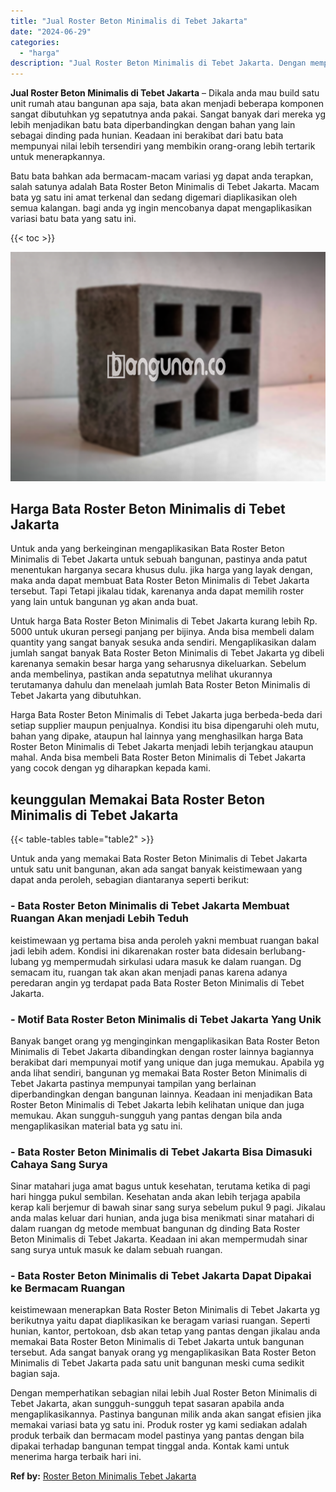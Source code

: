 ```yaml
---
title: "Jual Roster Beton Minimalis di Tebet Jakarta"
date: "2024-06-29"
categories: 
  - "harga"
description: "Jual Roster Beton Minimalis di Tebet Jakarta. Dengan memperhatikan sebagian nilai lebih Jual Roster Beton Minimalis di Tebet Jakarta, akan sungguh-sungguh te..."
---
```


**Jual Roster Beton Minimalis di Tebet Jakarta** – Dikala anda mau build satu unit rumah atau bangunan apa saja, bata akan menjadi beberapa komponen sangat dibutuhkan yg sepatutnya anda pakai. Sangat banyak dari mereka yg lebih menjadikan batu bata diperbandingkan dengan bahan yang lain sebagai dinding pada hunian. Keadaan ini berakibat dari batu bata mempunyai nilai lebih tersendiri yang membikin orang-orang lebih tertarik untuk menerapkannya.

Batu bata bahkan ada bermacam-macam variasi yg dapat anda terapkan, salah satunya adalah Bata Roster Beton Minimalis di Tebet Jakarta. Macam bata yg satu ini amat terkenal dan sedang digemari diaplikasikan oleh semua kalangan. bagi anda yg ingin mencobanya dapat mengaplikasikan variasi batu bata yang satu ini.

{{< toc >}}

![Jual Roster Beton Minimalis di Tebet Jakarta](/images/bata-roster-minimalis-18.png)

## Harga Bata Roster Beton Minimalis di Tebet Jakarta

Untuk anda yang berkeinginan mengaplikasikan Bata Roster Beton Minimalis di Tebet Jakarta untuk sebuah bangunan, pastinya anda patut menentukan harganya secara khusus dulu. jika harga yang layak dengan, maka anda dapat membuat Bata Roster Beton Minimalis di Tebet Jakarta tersebut. Tapi Tetapi jikalau tidak, karenanya anda dapat memilih roster yang lain untuk bangunan yg akan anda buat.

Untuk harga Bata Roster Beton Minimalis di Tebet Jakarta kurang lebih Rp. 5000 untuk ukuran persegi panjang per bijinya. Anda bisa membeli dalam quantity yang sangat banyak sesuka anda sendiri. Mengaplikasikan dalam jumlah sangat banyak Bata Roster Beton Minimalis di Tebet Jakarta yg dibeli karenanya semakin besar harga yang seharusnya dikeluarkan. Sebelum anda membelinya, pastikan anda sepatutnya melihat ukurannya terutamanya dahulu dan menelaah jumlah Bata Roster Beton Minimalis di Tebet Jakarta yang dibutuhkan.

Harga Bata Roster Beton Minimalis di Tebet Jakarta juga berbeda-beda dari setiap supplier maupun penjualnya. Kondisi itu bisa dipengaruhi oleh mutu, bahan yang dipake, ataupun hal lainnya yang menghasilkan harga Bata Roster Beton Minimalis di Tebet Jakarta menjadi lebih terjangkau ataupun mahal. Anda bisa membeli Bata Roster Beton Minimalis di Tebet Jakarta yang cocok dengan yg diharapkan kepada kami.

## keunggulan Memakai Bata Roster Beton Minimalis di Tebet Jakarta

{{< table-tables table="table2" >}}

Untuk anda yang memakai Bata Roster Beton Minimalis di Tebet Jakarta untuk satu unit bangunan, akan ada sangat banyak keistimewaan yang dapat anda peroleh, sebagian diantaranya seperti berikut:

### \- Bata Roster Beton Minimalis di Tebet Jakarta Membuat Ruangan Akan menjadi Lebih Teduh

keistimewaan yg pertama bisa anda peroleh yakni membuat ruangan bakal jadi lebih adem. Kondisi ini dikarenakan roster bata didesain berlubang-lubang yg mempermudah sirkulasi udara masuk ke dalam ruangan. Dg semacam itu, ruangan tak akan akan menjadi panas karena adanya peredaran angin yg terdapat pada Bata Roster Beton Minimalis di Tebet Jakarta.

### \- Motif Bata Roster Beton Minimalis di Tebet Jakarta Yang Unik

Banyak banget orang yg menginginkan mengaplikasikan Bata Roster Beton Minimalis di Tebet Jakarta dibandingkan dengan roster lainnya bagiannya berakibat dari mempunyai motif yang unique dan juga memukau. Apabila yg anda lihat sendiri, bangunan yg memakai Bata Roster Beton Minimalis di Tebet Jakarta pastinya mempunyai tampilan yang berlainan diperbandingkan dengan bangunan lainnya. Keadaan ini menjadikan Bata Roster Beton Minimalis di Tebet Jakarta lebih kelihatan unique dan juga memukau. Akan sungguh-sungguh yang pantas dengan bila anda mengaplikasikan material bata yg satu ini.

### \- Bata Roster Beton Minimalis di Tebet Jakarta Bisa Dimasuki Cahaya Sang Surya

Sinar matahari juga amat bagus untuk kesehatan, terutama ketika di pagi hari hingga pukul sembilan. Kesehatan anda akan lebih terjaga apabila kerap kali berjemur di bawah sinar sang surya sebelum pukul 9 pagi. Jikalau anda malas keluar dari hunian, anda juga bisa menikmati sinar matahari di dalam ruangan dg metode membuat bangunan dg dinding Bata Roster Beton Minimalis di Tebet Jakarta. Keadaan ini akan mempermudah sinar sang surya untuk masuk ke dalam sebuah ruangan.

### \- Bata Roster Beton Minimalis di Tebet Jakarta Dapat Dipakai ke Bermacam Ruangan

keistimewaan menerapkan Bata Roster Beton Minimalis di Tebet Jakarta yg berikutnya yaitu dapat diaplikasikan ke beragam variasi ruangan. Seperti hunian, kantor, pertokoan, dsb akan tetap yang pantas dengan jikalau anda memakai Bata Roster Beton Minimalis di Tebet Jakarta untuk bangunan tersebut. Ada sangat banyak orang yg mengaplikasikan Bata Roster Beton Minimalis di Tebet Jakarta pada satu unit bangunan meski cuma sedikit bagian saja.

Dengan memperhatikan sebagian nilai lebih Jual Roster Beton Minimalis di Tebet Jakarta, akan sungguh-sungguh tepat sasaran apabila anda mengaplikasikannya. Pastinya bangunan milik anda akan sangat efisien jika memakai variasi bata yg satu ini. Produk roster yg kami sediakan adalah produk terbaik dan bermacam model pastinya yang pantas dengan bila dipakai terhadap bangunan tempat tinggal anda. Kontak kami untuk menerima harga terbaik hari ini.

**Ref by:** [Roster Beton Minimalis Tebet Jakarta](https://id.wikipedia.org/wiki/Roster)
